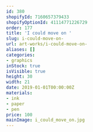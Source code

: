 ```yaml
---
id: 380
shopifyId: 7160657379433
shopifyOptionId: 41114771226729
order: 177
title: 'I could move on '
slug: i-could-move-on-
url: art-works/i-could-move-on-
aliases: []
categories:
- graphics
inStock: true
isVisible: true
height: 30
width: 21
date: 2019-01-01T00:00:00Z
materials:
- ink
- paper
- pen
price: 100
mainImage: i_could_move_on.jpg
---
```

